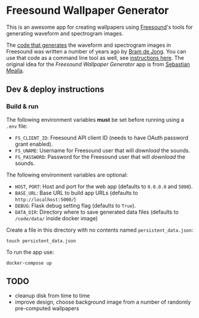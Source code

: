 # Freesound Wallpaper Generator

This is an awesome app for creating wallpapers using [Freesound](https://freesound.org)'s tools for generating waveform and spectrogram images.

The [code that generates](https://raw.githubusercontent.com/MTG/freesound/master/utils/audioprocessing/processing.py) the waveform and spectrogram images in Freesound was written a number of years ago by [Bram de Jong](https://www.linkedin.com/in/bdejong/). You can use that code as a command line tool as well, see [instructions here](https://github.com/MTG/freesound/wiki/Using-wav2png-to-generate-waveform-and-spectrogram-images). The original idea for the *Freesound Wallpaper Generator* app is from [Sebastian Mealla](https://www.linkedin.com/in/smealla/).

## Dev & deploy instructions

### Build & run

The following environment variables **must** be set before running using a `.env` file:
 * `FS_CLIENT_ID`: Freesound API client ID (needs to have OAuth password grant enabled).
 * `FS_UNAME`: Username for Freesound user that will *download* the sounds.
 * `FS_PASSWORD`: Password for the Freesound user that will *download* the sounds.

The following environment variables are optional:
 * `HOST`, `PORT`: Host and port for the web app (defaults to  `0.0.0.0` and `5000`).
 * `BASE_URL`: Base URL to build app URLs (defaults to `http://localhost:5000/`)
 * `DEBUG`: Flask debug setting flag (defaults to `True`).
 * `DATA_DIR`: Directory where to save generated data files (defaults to `/code/data/` inside docker image)


Create a file in this directory with no contents named `persistent_data.json`:

```touch persistent_data.json```


To run the app use:

```docker-compose up```


## TODO

* cleanup disk from time to time
* improve design, choose background image from a number of randomly pre-computed wallpapers